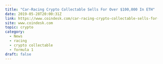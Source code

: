 ```yaml
---
title: "Car-Racing Crypto Collectable Sells For Over $100,000 In ETH"
date: 2019-05-28T20:00:31Z
link: https://www.coindesk.com/car-racing-crypto-collectable-sells-for-over-100000-in-eth?utm_medium=RSS&utm_source=hune
site: www.coindesk.com
topic: crypto
category:
  - News
  - racing
  - crypto collectable
  - formula 1
draft: false
---
```

